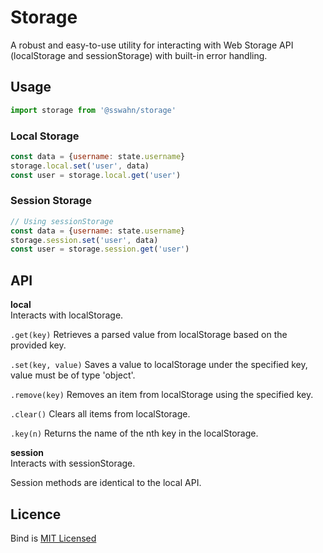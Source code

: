 # Storage
A robust and easy-to-use utility for interacting with Web Storage API (localStorage and sessionStorage) with built-in error handling.  

## Usage  
```javascript
import storage from '@sswahn/storage'
```
### Local Storage  
```javascript
const data = {username: state.username}
storage.local.set('user', data)
const user = storage.local.get('user')
```  

### Session Storage  
```javascript
// Using sessionStorage
const data = {username: state.username}
storage.session.set('user', data)
const user = storage.session.get('user')
```

## API  

**local**  
Interacts with localStorage.  

`.get(key)`
Retrieves a parsed value from localStorage based on the provided key.  

`.set(key, value)`
Saves a value to localStorage under the specified key, value must be of type 'object'.

`.remove(key)`
Removes an item from localStorage using the specified key.  

`.clear()`
Clears all items from localStorage.  

`.key(n)`
Returns the name of the nth key in the localStorage.  

**session**  
Interacts with sessionStorage.  

Session methods are identical to the local API.  

## Licence
Bind is [MIT Licensed](https://github.com/sswahn/bind/blob/main/LICENSE)
